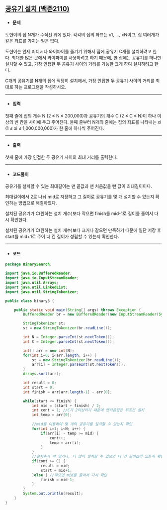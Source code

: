## [공유기 설치 (백준2110)](https://www.acmicpc.net/problem/2110)

- #### 문제

도현이의 집 N개가 수직선 위에 있다. 각각의 집의 좌표는 x1, ..., xN이고, 집 여러개가 같은 좌표를 가지는 일은 없다.

도현이는 언제 어디서나 와이파이를 즐기기 위해서 집에 공유기 C개를 설치하려고 한다. 최대한 많은 곳에서 와이파이를 사용하려고 하기 때문에, 한 집에는 공유기를 하나만 설치할 수 있고, 가장 인접한 두 공유기 사이의 거리를 가능한 크게 하여 설치하려고 한다.

C개의 공유기를 N개의 집에 적당히 설치해서, 가장 인접한 두 공유기 사이의 거리를 최대로 하는 프로그램을 작성하시오.

---



- #### 입력

첫째 줄에 집의 개수 N (2 ≤ N ≤ 200,000)과 공유기의 개수 C (2 ≤ C ≤ N)이 하나 이상의 빈 칸을 사이에 두고 주어진다. 둘째 줄부터 N개의 줄에는 집의 좌표를 나타내는 xi (1 ≤ xi ≤ 1,000,000,000)가 한 줄에 하나씩 주어진다.

---



- #### 출력

첫째 줄에 가장 인접한 두 공유기 사이의 최대 거리를 출력한다.

---



- #### 코드풀이

공유기를 설치할 수 있는 최대길이는 맨 끝값과 맨 처음값을 뺀 값이 최대길이이다.

최대길이에서 2로 나눠 mid로 저장하고 그 길이로 공유기를 몇 개 설치할 수 있는지 확인하는 방법으로 해결하였다.

설치된 공유기가 C(원하는 설치 개수)보다 작으면 finish를 mid-1로 길이를 줄여서 다시 확인한다.

설치된 공유기가 C(원하는 설치 개수)보다 크거나 같으면 만족하기 때문에 일단 저장 후 start를 mid+1로 주어 더 긴 길이가 성립할 수 있는지 확인한다.

---



- #### 코드

```java
package BinarySearch;

import java.io.BufferedReader;
import java.io.InputStreamReader;
import java.util.Arrays;
import java.util.LinkedList;
import java.util.StringTokenizer;

public class binary3 {

	public static void main(String[] args) throws Exception {
		BufferedReader br = new BufferedReader(new InputStreamReader(System.in));

		StringTokenizer st;
		st = new StringTokenizer(br.readLine());

		int N = Integer.parseInt(st.nextToken());
		int C = Integer.parseInt(st.nextToken());

		int[] arr = new int[N];
		for(int i=0; i<arr.length; i++) {
			st = new StringTokenizer(br.readLine());
			arr[i] = Integer.parseInt(st.nextToken());
		}
		Arrays.sort(arr);

		int result = 0;
		int start = 0;
		int finish = arr[arr.length-1] - arr[0];

		while(start <= finish) {
			int mid = (start + finish) / 2;
			int cont = 1; //C가 2이상이기 때문에 맨처음집은 무조건 설치
			int temp = arr[0];
			
            //mid를 이용하여 몇 개의 공유기를 설치할 수 있는지 확인
			for(int i=1; i<N; i++) {
				if(arr[i] - temp >= mid) {
					cont++;
					temp = arr[i];
				}
			}
            //설치수가 딱 맞거나, 더 많이 설치할 수 있으면 더 긴 길이값이 있는지 확인하기위해 start를 mid+1로 이동
			if(cont >= C) {
				result = mid;
				start = mid+1;
			}else { //적으면 mid를 줄여서 다시 확인
				finish = mid-1;
			}
		}
		System.out.println(result);
	}
}

```